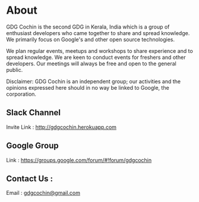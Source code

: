 # About
GDG Cochin is the second GDG in Kerala, India which is a group of enthusiast developers who came together to share and spread knowledge. We primarily focus on Google's and other open source technologies.

We plan regular events, meetups and workshops to share experience and to spread knowledge. We are keen to conduct events for freshers and other developers. Our meetings will always be free and open to the general public.

Disclaimer: GDG Cochin is an independent group; our activities and the opinions expressed here should in no way be linked to Google, the corporation.

## Slack Channel
Invite Link : http://gdgcochin.herokuapp.com

## Google Group
Link : https://groups.google.com/forum/#!forum/gdgcochin

## Contact Us :
Email : gdgcochin@gmail.com

